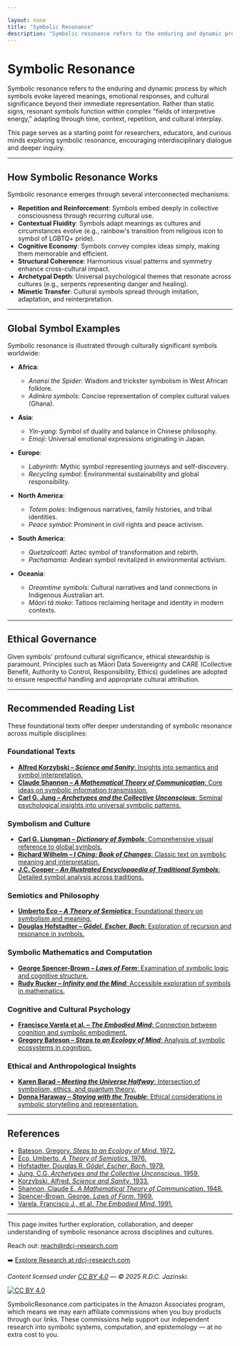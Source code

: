 ```yaml
---

layout: none
title: "Symbolic Resonance"
description: "Symbolic resonance refers to the enduring and dynamic process by which symbols evoke layered meanings, emotional responses, and cultural significance beyond their immediate representation."
---
```


<link rel="stylesheet" href="style.css">

<!-- Favicon and App Icons -->

<link rel="apple-touch-icon" sizes="180x180" href="apple-touch-icon.png">
<link rel="icon" type="image/png" sizes="32x32" href="favicon-32x32.png">
<link rel="icon" type="image/png" sizes="16x16" href="favicon-16x16.png">
<link rel="manifest" href="site.webmanifest">
<link rel="shortcut icon" href="favicon.ico">

# Symbolic Resonance

Symbolic resonance refers to the enduring and dynamic process by which symbols evoke layered meanings, emotional responses, and cultural significance beyond their immediate representation. Rather than static signs, resonant symbols function within complex "fields of interpretive energy," adapting through time, context, repetition, and cultural interplay.

This page serves as a starting point for researchers, educators, and curious minds exploring symbolic resonance, encouraging interdisciplinary dialogue and deeper inquiry.

---

## How Symbolic Resonance Works

Symbolic resonance emerges through several interconnected mechanisms:

* **Repetition and Reinforcement**: Symbols embed deeply in collective consciousness through recurring cultural use.
* **Contextual Fluidity**: Symbols adapt meanings as cultures and circumstances evolve (e.g., rainbow's transition from religious icon to symbol of LGBTQ+ pride).
* **Cognitive Economy**: Symbols convey complex ideas simply, making them memorable and efficient.
* **Structural Coherence**: Harmonious visual patterns and symmetry enhance cross-cultural impact.
* **Archetypal Depth**: Universal psychological themes that resonate across cultures (e.g., serpents representing danger and healing).
* **Mimetic Transfer**: Cultural symbols spread through imitation, adaptation, and reinterpretation.

---

## Global Symbol Examples

Symbolic resonance is illustrated through culturally significant symbols worldwide:

* **Africa**:

  * *Anansi the Spider*: Wisdom and trickster symbolism in West African folklore.
  * *Adinkra symbols*: Concise representation of complex cultural values (Ghana).

* **Asia**:

  * *Yin-yang*: Symbol of duality and balance in Chinese philosophy.
  * *Emoji*: Universal emotional expressions originating in Japan.

* **Europe**:

  * *Labyrinth*: Mythic symbol representing journeys and self-discovery.
  * *Recycling symbol*: Environmental sustainability and global responsibility.

* **North America**:

  * *Totem poles*: Indigenous narratives, family histories, and tribal identities.
  * *Peace symbol*: Prominent in civil rights and peace activism.

* **South America**:

  * *Quetzalcoatl*: Aztec symbol of transformation and rebirth.
  * *Pachamama*: Andean symbol revitalized in environmental activism.

* **Oceania**:

  * *Dreamtime symbols*: Cultural narratives and land connections in Indigenous Australian art.
  * *Māori tā moko*: Tattoos reclaiming heritage and identity in modern contexts.

---

## Ethical Governance

Given symbols' profound cultural significance, ethical stewardship is paramount. Principles such as Māori Data Sovereignty and CARE (Collective Benefit, Authority to Control, Responsibility, Ethics) guidelines are adopted to ensure respectful handling and appropriate cultural attribution.

---

## Recommended Reading List

These foundational texts offer deeper understanding of symbolic resonance across multiple disciplines:

### Foundational Texts

* [**Alfred Korzybski – *Science and Sanity***: Insights into semantics and symbol interpretation.](https://amzn.to/4mhbihQ)
* [**Claude Shannon – *A Mathematical Theory of Communication***: Core ideas on symbolic information transmission.](https://amzn.to/4iLv02h)
* [**Carl G. Jung – *Archetypes and the Collective Unconscious***: Seminal psychological insights into universal symbolic patterns.](https://amzn.to/3EF0Wr9)

### Symbolism and Culture

* [**Carl G. Liungman – *Dictionary of Symbols***: Comprehensive visual reference to global symbols.](https://amzn.to/3YyKsY9)
* [**Richard Wilhelm – *I Ching: Book of Changes***: Classic text on symbolic meaning and interpretation.](https://amzn.to/3RR9NJ9)
* [**J.C. Cooper – *An Illustrated Encyclopaedia of Traditional Symbols***: Detailed symbol analysis across traditions.](https://amzn.to/4iLxGNe)

### Semiotics and Philosophy

* [**Umberto Eco – *A Theory of Semiotics***: Foundational theory on symbolism and meaning.](https://amzn.to/4jORgcY)
* [**Douglas Hofstadter – *Gödel, Escher, Bach***: Exploration of recursion and resonance in symbols.](https://amzn.to/3YxjrEv)

### Symbolic Mathematics and Computation

* [**George Spencer-Brown – *Laws of Form***: Examination of symbolic logic and cognitive structure.](https://amzn.to/3GHE0rI)
* [**Rudy Rucker – *Infinity and the Mind***: Accessible exploration of symbols in mathematics.](https://amzn.to/4jK74h1)

### Cognitive and Cultural Psychology

* [**Francisco Varela et al. – *The Embodied Mind***: Connection between cognition and symbolic embodiment.](https://amzn.to/3ED90IY)
* [**Gregory Bateson – *Steps to an Ecology of Mind***: Analysis of symbolic ecosystems in cognition.](https://amzn.to/3EXxGvH)

### Ethical and Anthropological Insights

* [**Karen Barad – *Meeting the Universe Halfway***: Intersection of symbolism, ethics, and quantum theory.](https://amzn.to/3GT1UR2)
* [**Donna Haraway – *Staying with the Trouble***: Ethical considerations in symbolic storytelling and representation.](https://amzn.to/3SkQ1FZ)

---

## References

* [Bateson, Gregory. *Steps to an Ecology of Mind*. 1972.](https://amzn.to/3EXxGvH)
* [Eco, Umberto. *A Theory of Semiotics*. 1976.](https://amzn.to/4jORgcY)
* [Hofstadter, Douglas R. *Gödel, Escher, Bach*. 1979.](https://amzn.to/3YxjrEv)
* [Jung, C.G. *Archetypes and the Collective Unconscious*. 1959.](https://amzn.to/3EF0Wr9)
* [Korzybski, Alfred. *Science and Sanity*. 1933.](https://amzn.to/4mhbihQ)
* [Shannon, Claude E. *A Mathematical Theory of Communication*. 1948.](https://amzn.to/4iLv02h)
* [Spencer-Brown, George. *Laws of Form*. 1969.](https://amzn.to/3GHE0rI)
* [Varela, Francisco J., et al. *The Embodied Mind*. 1991.](https://amzn.to/3ED90IY)

---

This page invites further exploration, collaboration, and deeper understanding of symbolic resonance across disciplines and cultures.


Reach out: [reach@rdcj-research.com](mailto:reach@rdcj-research.com) 

➡️ [Explore Research at rdcj-research.com](https://www.rdcj-research.com)

*Content licensed under [CC BY 4.0](https://creativecommons.org/licenses/by/4.0/) — © 2025 R.D.C. Jazinski.*

[![CC BY 4.0](https://licensebuttons.net/l/by/4.0/88x31.png)](https://creativecommons.org/licenses/by/4.0/)

<p class="footer-disclaimer">
SymbolicResonance.com participates in the Amazon Associates program, which means we may earn affiliate commissions when you buy products through our links. These commissions help support our independent research into symbolic systems, computation, and epistemology — at no extra cost to you.
</p>


